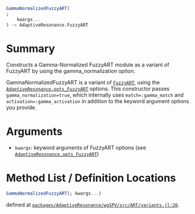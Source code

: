 ```julia
GammaNormalizedFuzzyART(
;
    kwargs...
) -> AdaptiveResonance.FuzzyART

```

# Summary

Constructs a Gamma-Normalized FuzzyART module as a variant of FuzzyART by using the gamma_normalization option.

GammaNormalizedFuzzyART is a variant of [`FuzzyART`](@ref), using the [`AdaptiveResonance.opts_FuzzyART`](@ref) options. This constructor passes `gamma_normalization=true`, which internally uses `match=:gamma_match` and `activation=:gamma_activation` in addition to the keyword argument options you provide.

# Arguments

  * `kwargs`: keyword arguments of FuzzyART options (see [`AdaptiveResonance.opts_FuzzyART`](@ref))

# Method List / Definition Locations

```julia
GammaNormalizedFuzzyART(; kwargs...)
```

defined at [`packages/AdaptiveResonance/wgSPV/src/ART/variants.jl:26`](file:///home/terasaki/.julia/packages/AdaptiveResonance/wgSPV/src/ART/variants.jl).
